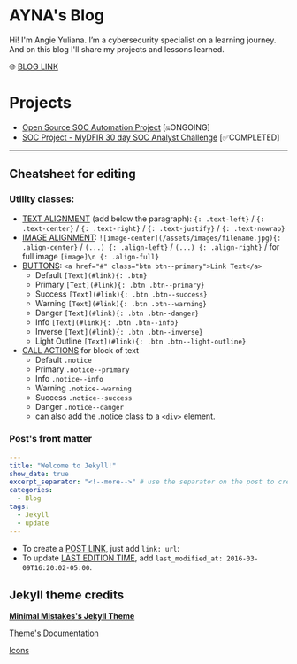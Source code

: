 # AYNA's Blog
Hi! I'm Angie Yuliana. I’m a cybersecurity specialist on a learning journey. And on this blog I'll share my projects and lessons learned.

🌐 [BLOG LINK](https://ayna-sec.github.io/)

# Projects
- [Open Source SOC Automation Project](https://ayna-sec.github.io/blog/projects/Open-Source-SOC-automation-project/) [🔛ONGOING]
- [SOC Project - MyDFIR 30 day SOC Analyst Challenge](https://ayna-sec.github.io/blog/projects/SOC-Project-MyDFIR-30-day-SOC-Analyst-challenge/) [✅COMPLETED]



---
## Cheatsheet for editing
### **Utility classes**:
- <ins>TEXT ALIGNMENT</ins> (add below the paragraph): `{: .text-left}` / `{: .text-center}` / `{: .text-right}` / `{: .text-justify}` / `{: .text-nowrap}`
- <ins>IMAGE ALIGNMENT</ins>: `![image-center](/assets/images/filename.jpg){: .align-center}` / `(...) {: .align-left}` / `(...) {: .align-right}` / for full image `[image]\n {: .align-full}`
- <ins>BUTTONS</ins>: `<a href="#" class="btn btn--primary">Link Text</a>`
  - Default `[Text](#link){: .btn}`
  - Primary `[Text](#link){: .btn .btn--primary}`
  - Success `[Text](#link){: .btn .btn--success}`
  - Warning `[Text](#link){: .btn .btn--warning}`
  - Danger `[Text](#link){: .btn .btn--danger}`
  - Info `[Text](#link){: .btn .btn--info}`
  - Inverse `[Text](#link){: .btn .btn--inverse}`
  - Light Outline `[Text](#link){: .btn .btn--light-outline}`
- <ins>CALL ACTIONS</ins> for block of text
  - Default `.notice`
  - Primary	`.notice--primary`
  - Info `.notice--info`
  - Warning	`.notice--warning`
  - Success	`.notice--success`
  - Danger `.notice--danger`
  - can also add the .notice class to a `<div>` element.
 
### **Post's front matter**
```yaml
---
title: "Welcome to Jekyll!"
show_date: true
excerpt_separator: "<!--more-->" # use the separator on the post to create a manual excerpt
categories:
  - Blog
tags:
  - Jekyll
  - update
---
```
- To create a <ins>POST LINK</ins>, just add `link: url`:
- To update <ins>LAST EDITION TIME</ins>, add `last_modified_at: 2016-03-09T16:20:02-05:00`.

## Jekyll theme credits
[**Minimal Mistakes's Jekyll Theme**](https://github.com/mmistakes/mm-github-pages-starter/)

[Theme's Documentation](https://mmistakes.github.io/minimal-mistakes/docs/configuration/#skin)

[Icons](https://fontawesome.com/)
